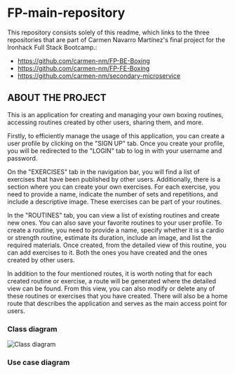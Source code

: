# FP-main-repository
This repository consists solely of this readme, which links to the three repositories that are part of Carmen Navarro Martínez's final project for the Ironhack Full Stack Bootcamp.:
- https://github.com/carmen-nm/FP-BE-Boxing
- https://github.com/carmen-nm/FP-FE-Boxing
- https://github.com/carmen-nm/secondary-microservice

## ABOUT THE PROJECT
This is an application for creating and managing your own boxing routines, accessing routines created by other users, sharing them, and more.

Firstly, to efficiently manage the usage of this application, you can create a user profile by clicking on the "SIGN UP" tab. Once you create your profile, you will be redirected to the "LOGIN" tab to log in with your username and password.

On the "EXERCISES" tab in the navigation bar, you will find a list of exercises that have been published by other users. Additionally, there is a section where you can create your own exercises. For each exercise, you need to provide a name, indicate the number of sets and repetitions, and include a descriptive image. These exercises can be part of your routines.

In the "ROUTINES" tab, you can view a list of existing routines and create new ones. You can also save your favorite routines to your user profile. To create a routine, you need to provide a name, specify whether it is a cardio or strength routine, estimate its duration, include an image, and list the required materials. Once created, from the detailed view of this routine, you can add exercises to it. Both the ones you have created and the ones created by other users.

In addition to the four mentioned routes, it is worth noting that for each created routine or exercise, a route will be generated where the detailed view can be found. From this view, you can also modify or delete any of these routines or exercises that you have created. There will also be a home route that describes the application and serves as the main access point for users.

### Class diagram

![Class diagram](https://github.com/carmen-nm/FP-main-repository/assets/111683922/0dbc5372-ce63-4897-b31f-a022c9525011)


### Use case diagram
